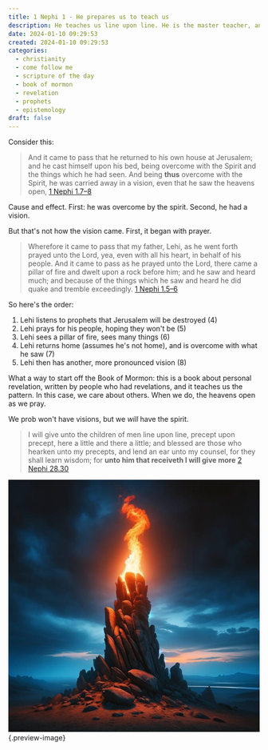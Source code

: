 ```yaml
---
title: 1 Nephi 1 - He prepares us to teach us
description: He teaches us line upon line. He is the master teacher, and if we listen he will teach us.
date: 2024-01-10 09:29:53
created: 2024-01-10 09:29:53
categories:
  - christianity
  - come follow me
  - scripture of the day
  - book of mormon
  - revelation
  - prophets
  - epistemology
draft: false
---
```

Consider this:

> And it came to pass that he returned to his own house at Jerusalem; and he cast himself upon his bed, being overcome with the Spirit and the things which he had seen. And being **thus** overcome with the Spirit, he was carried away in a vision, even that he saw the heavens open,
> [1 Nephi 1.7–8](../scriptures/1-nephi-1.7-8)

Cause and effect. First: he was overcome by the spirit. Second, he had a vision. 

But that's not how the vision came. First, it began with prayer. 

> Wherefore it came to pass that my father, Lehi, as he went forth prayed unto the Lord, yea, even with all his heart, in behalf of his people.  And it came to pass as he prayed unto the Lord, there came a pillar of fire and dwelt upon a rock before him; and he saw and heard much; and because of the things which he saw and heard he did quake and tremble exceedingly.
> [1 Nephi 1.5–6](../scriptures/1-nephi-1.5-6)


So here's the order:

1. Lehi listens to prophets that Jerusalem will be destroyed (4)
2. Lehi prays for his people, hoping they won't be (5)
3. Lehi sees a pillar of fire, sees many things (6)
4. Lehi returns home (assumes he's not home), and is overcome with what he saw (7)
5. Lehi then has another, more pronounced vision (8)

What a way to start off the Book of Mormon: this is a book about personal revelation, written by people who had revelations, and it teaches us the pattern. In this case, we care about others. When we do, the heavens open as we pray. 

We prob won't have visions, but we *will* have the spirit. 

> I will give unto the children of men line upon line, precept upon precept, here a little and there a little; and blessed are those who hearken unto my precepts, and lend an ear unto my counsel, for they shall learn wisdom; for **unto him that receiveth I will give more**
> [2 Nephi 28.30](../scriptures/2-nephi-28.30)


![Pillar of fire on a rock](../img/dalle-pillar-of-fire-on-rock.jpeg){.preview-image}